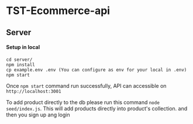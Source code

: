 # TST-Ecommerce-api
## Server 
#### Setup in local
```
cd server/
npm install
cp example.env .env (You can configure as env for your local in .env)
npm start
```

Once `npm start` command run successfully, API can accessible on `http://localhost:3001`

To add product  directly to the db please run this command `node seed/index.js`. This will add products directly into product's collection.
and then you sign up ang login


